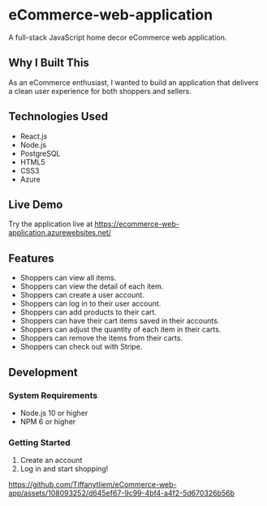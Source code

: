 # eCommerce-web-application

A full-stack JavaScript home decor eCommerce web application.

## Why I Built This

As an eCommerce enthusiast, I wanted to build an application that delivers a clean user experience for both shoppers and sellers. 

## Technologies Used

- React.js
- Node.js
- PostgreSQL
- HTML5
- CSS3
- Azure

## Live Demo

Try the application live at https://ecommerce-web-application.azurewebsites.net/

## Features

- Shoppers can view all items.
- Shoppers can view the detail of each item.
- Shoppers can create a user account.
- Shoppers can log in to their user account.
- Shoppers can add products to their cart.
- Shoppers can have their cart items saved in their accounts.
- Shoppers can adjust the quantity of each item in their carts.
- Shoppers can remove the items from their carts.
- Shoppers can check out with Stripe. 

## Development

### System Requirements

- Node.js 10 or higher
- NPM 6 or higher

### Getting Started

1. Create an account
2. Log in and start shopping!



https://github.com/Tiffanytliem/eCommerce-web-app/assets/108093252/d645ef67-9c99-4bf4-a4f2-5d670326b56b




   
